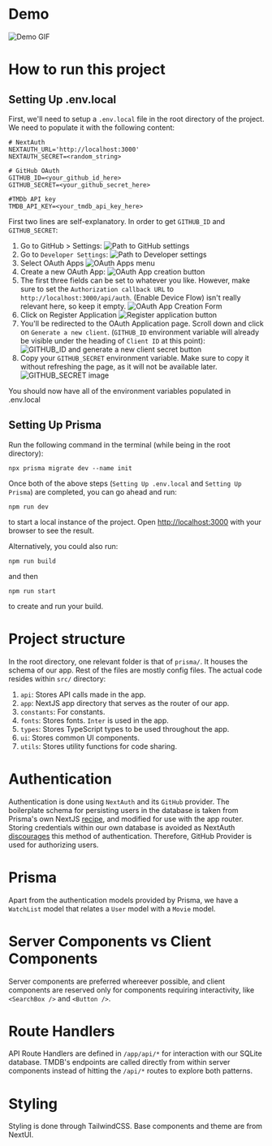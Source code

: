 # Demo
![Demo GIF](docs/images/demo.gif)

# How to run this project

## Setting Up .env.local

First, we'll need to setup a `.env.local` file in the root directory of the project. We need to populate it with the following content:

```
# NextAuth
NEXTAUTH_URL='http://localhost:3000'
NEXTAUTH_SECRET=<random_string>

# GitHub OAuth
GITHUB_ID=<your_github_id_here>
GITHUB_SECRET=<your_github_secret_here>

#TMDb API key
TMDB_API_KEY=<your_tmdb_api_key_here>
```
First two lines are self-explanatory. In order to get `GITHUB_ID` and `GITHUB_SECRET`:
1. Go to GitHub > Settings:
![Path to GitHub settings](docs/images/image.png)
2. Go to `Developer Settings`:
![Path to Developer settings](docs/images/image-1.png)
3. Select OAuth Apps
![OAuth Apps menu](docs/images/image-2.png)
4. Create a new OAuth App:
![OAuth App creation button](docs/images/image-3.png)
5. The first three fields can be set to whatever you like. However, make sure to set the `Authorization callback URL` to `http://localhost:3000/api/auth`. (Enable Device Flow) isn't really relevant here, so keep it empty.
![OAuth App Creation Form](docs/images/image-4.png)
6. Click on Register Application
![Register application button](docs/images/image-5.png)
7. You'll be redirected to the OAuth Application page. Scroll down and click on `Generate a new client`. (`GITHUB_ID` environment variable will already be visible under the heading of `Client ID` at this point):
![GITHUB_ID and generate a new client secret button](docs/images/image-6.png)
8. Copy your `GITHUB_SECRET` environment variable. Make sure to copy it without refreshing the page, as it will not be available later.
![GITHUB_SECRET image](docs/images/image-7.png)

You should now have all of the environment variables populated in .env.local

## Setting Up Prisma
Run the following command in the terminal (while being in the root directory):
```
npx prisma migrate dev --name init
```

Once both of the above steps (`Setting Up .env.local` and `Setting Up Prisma`) are completed, you can go ahead and run:

```
npm run dev
```

to start a local instance of the project. Open [http://localhost:3000](http://localhost:3000) with your browser to see the result.

Alternatively, you could also run:

```
npm run build
```

and then 
```
npm run start
```
to create and run your build.

# Project structure
In the root directory, one relevant folder is that of `prisma/`. It houses the schema of our app. Rest of the files are mostly config files. The actual code resides within `src/` directory:
1. `api`: Stores API calls made in the app.
2. `app`: NextJS app directory that serves as the router of our app.
3. `constants`: For constants.
4. `fonts`: Stores fonts. `Inter` is used in the app.
5. `types`: Stores TypeScript types to be used throughout the app.
6. `ui`: Stores common UI components.
7. `utils`: Stores utility functions for code sharing.


# Authentication
Authentication is done using `NextAuth` and its `GitHub` provider. The boilerplate schema for persisting users in the database is taken from Prisma's own NextJS [recipe](https://github.com/prisma/prisma-examples/tree/latest/typescript/rest-nextjs-api-routes-auth), and modified for use with the app router.
Storing credentials within our own database is avoided as NextAuth [discourages](https://next-auth.js.org/providers/credentials) this method of authentication. Therefore, GitHub Provider is used for authorizing users.

# Prisma
Apart from the authentication models provided by Prisma, we have a `WatchList` model that relates a `User` model with a `Movie` model.

# Server Components vs Client Components
Server components are preferred whereever possible, and client components are reserved only for components requiring interactivity, like `<SearchBox />` and `<Button />`.

# Route Handlers
API Route Handlers are defined in `/app/api/*` for interaction with our SQLite database. TMDB's endpoints are called directly from within server components instead of hitting the `/api/*` routes to explore both patterns.

# Styling
Styling is done through TailwindCSS. Base components and theme are from NextUI.